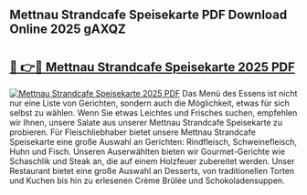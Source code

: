 ## Mettnau Strandcafe Speisekarte PDF Download Online 2025 gAXQZ

# <h2><a href="http://gcdp90.nevu.top/?p=Mettnau+Strandcafe+Speisekarte">🔗 👉🔴 Mettnau Strandcafe Speisekarte 2025 PDF</a></h2>

[![Mettnau Strandcafe Speisekarte 2025 PDF](https://i.imgur.com/dBaPXMq.png)](http://gcdp90.nevu.top/?p=Mettnau+Strandcafe+Speisekarte)
Das Menü des Essens ist nicht nur eine Liste von Gerichten, sondern auch die Möglichkeit, etwas für sich selbst zu wählen. Wenn Sie etwas Leichtes und Frisches suchen, empfehlen wir Ihnen, unsere Salate aus unserer Mettnau Strandcafe Speisekarte zu probieren. Für Fleischliebhaber bietet unsere Mettnau Strandcafe Speisekarte eine große Auswahl an Gerichten: Rindfleisch, Schweinefleisch, Huhn und Fisch. Unseren Auserwählten bieten wir Gourmet-Gerichte wie Schaschlik und Steak an, die auf einem Holzfeuer zubereitet werden. Unser Restaurant bietet eine große Auswahl an Desserts, von traditionellen Torten und Kuchen bis hin zu erlesenen Crème Brûlée und Schokoladensuppen.
